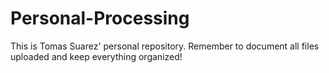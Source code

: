 # Personal-Processing
This is Tomas Suarez' personal repository. Remember to document all files uploaded and  keep everything organized!
